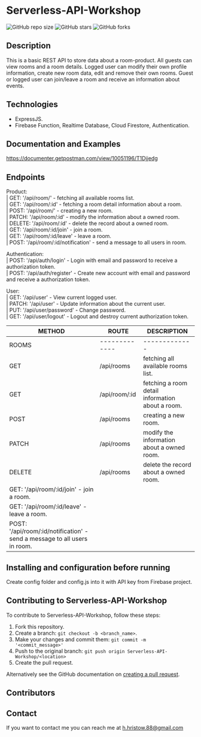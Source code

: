 # Serverless-API-Workshop

![GitHub repo size](https://img.shields.io/github/repo-size/retry2z/Serverless-API-Workshop)
![GitHub stars](https://img.shields.io/github/stars/retry2z/Serverless-API-Workshop?style=social)
![GitHub forks](https://img.shields.io/github/forks/retry2z/Serverless-API-Workshop?style=social)

## Description

This is a basic REST API to store data about a room-product. All guests can view rooms and a room details. Logged user can modify their own profile information, create new room data, edit and remove their own rooms. Guest or logged user can join/leave a room and receive an information about events.

## Technologies

- ExpressJS.
- Firebase Function, Realtime Database, Cloud Firestore, Authentication.

## Documentation and Examples

https://documenter.getpostman.com/view/10051196/T1Djjedg

## Endpoints

Product:  
 |  GET: '/api/room/' - fetching all available rooms list.  
 |  GET: '/api/room/:id' - fetching a room detail information about a room.  
 |  POST: '/api/room/' - creating a new room.  
 |  PATCH: '/api/room/:id' - modify the information about a owned room.  
 |  DELETE: '/api/room/:id' - delete the record about a owned room.  
 |  GET: '/api/room/:id/join' - join a room.  
 |  GET: '/api/room/:id/leave' - leave a room.  
 |  POST: '/api/room/:id/notification' - send a message to all users in room.  
 

Authentication:  
 |  POST: '/api/auth/login' - Login with email and password to receive a authorization token.  
 |  POST: '/api/auth/register' - Create new account with email and password and receive a authorization token.  

User:  
 |  GET: '/api/user' - View current logged user.  
 |  PATCH: '/api/user' - Update information about the current user.  
 |  PUT: '/api/user/password' - Change password.  
 |  GET: '/api/user/logout' - Logout and destroy current authorization token.  


METHOD | ROUTE | DESCRIPTION
------|-------------|---------
ROOMS | ------------- | -------------
GET | /api/rooms | fetching all available rooms list.
GET | /api/room/:id | fetching a room detail information about a room.
POST | /api/rooms | creating a new room. 
PATCH | /api/rooms | modify the information about a owned room.  
DELETE | /api/rooms | delete the record about a owned room. 
 |  GET: '/api/room/:id/join' - join a room.  
 |  GET: '/api/room/:id/leave' - leave a room.  
 |  POST: '/api/room/:id/notification' - send a message to all users in room.  

## Installing and configuration before running

Create config folder and config.js into it with API key from Firebase project.

## Contributing to Serverless-API-Workshop
To contribute to Serverless-API-Workshop, follow these steps:

1. Fork this repository.
2. Create a branch: `git checkout -b <branch_name>`.
3. Make your changes and commit them: `git commit -m '<commit_message>'`
4. Push to the original branch: `git push origin Serverless-API-Workshop/<location>`
5. Create the pull request.

Alternatively see the GitHub documentation on [creating a pull request](https://help.github.com/en/github/collaborating-with-issues-and-pull-requests/creating-a-pull-request).

## Contributors



## Contact

If you want to contact me you can reach me at h.hristow.88@gmail.com

